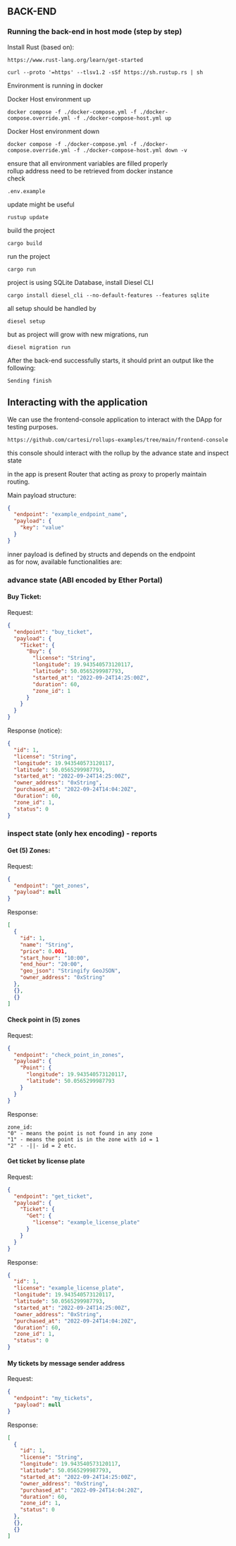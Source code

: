 ## BACK-END

### Running the back-end in host mode (step by step)

Install Rust (based on):
```shell
https://www.rust-lang.org/learn/get-started
```

```shell
curl --proto '=https' --tlsv1.2 -sSf https://sh.rustup.rs | sh
```

Environment is running in docker

Docker Host environment up
```shell
docker compose -f ./docker-compose.yml -f ./docker-compose.override.yml -f ./docker-compose-host.yml up
```

Docker Host environment down
```shell
docker compose -f ./docker-compose.yml -f ./docker-compose.override.yml -f ./docker-compose-host.yml down -v
```

ensure that all environment variables are filled properly</br>
rollup address need to be retrieved from docker instance</br>
check
```
.env.example
```

update might be useful
```shell
rustup update
```

build the project
```shell
cargo build
```

run the project
```shell
cargo run
```

project is using SQLite Database, install Diesel CLI
```shell
cargo install diesel_cli --no-default-features --features sqlite
```

all setup should be handled by
```shell
diesel setup
```

but as project will grow with new migrations, run
```shell
diesel migration run
```

After the back-end successfully starts, it should print an output like the following:
```log
Sending finish
```

## Interacting with the application

We can use the frontend-console application to interact with the DApp for testing purposes.
```log
https://github.com/cartesi/rollups-examples/tree/main/frontend-console
```
this console should interact with the rollup by the advance state and inspect state

in the app is present Router that acting as proxy to properly maintain routing.

Main payload structure:
```json
{
  "endpoint": "example_endpoint_name",
  "payload": {
    "key": "value"
  }
}
```

inner payload is defined by structs and depends on the endpoint</br>
as for now, available functionalities are:

### advance state (ABI encoded by Ether Portal)
#### Buy Ticket:
Request:
```json
{
  "endpoint": "buy_ticket",
  "payload": {
    "Ticket": {
      "Buy": {
        "license": "String",
        "longitude": 19.943540573120117,
        "latitude": 50.0565299987793,
        "started_at": "2022-09-24T14:25:00Z",
        "duration": 60,
        "zone_id": 1
      }
    }
  }
}
```
Response (notice):
```json
{
  "id": 1,
  "license": "String",
  "longitude": 19.943540573120117,
  "latitude": 50.0565299987793,
  "started_at": "2022-09-24T14:25:00Z",
  "owner_address": "0xString",
  "purchased_at": "2022-09-24T14:04:20Z",
  "duration": 60,
  "zone_id": 1,
  "status": 0
}
```

### inspect state (only hex encoding) - reports
#### Get (5) Zones:
Request:
```json
{
  "endpoint": "get_zones",
  "payload": null
}
```
Response:
```json
[
  {
    "id": 1,
    "name": "String",
    "price": 0.001,
    "start_hour": "10:00",
    "end_hour": "20:00",
    "geo_json": "Stringify GeoJSON",
    "owner_address": "0xString"
  },
  {},
  {}
]
```

#### Check point in (5) zones
Request:
```json
{
  "endpoint": "check_point_in_zones",
  "payload": {
    "Point": {
      "longitude": 19.943540573120117,
      "latitude": 50.0565299987793
    }
  }
}
```
Response:
```
zone_id: 
"0" - means the point is not found in any zone
"1" - means the point is in the zone with id = 1
"2" - -||- id = 2 etc.
```

#### Get ticket by license plate
Request:
```json
{
  "endpoint": "get_ticket",
  "payload": {
    "Ticket": {
      "Get": {
        "license": "example_license_plate"
      }
    }
  }
}
```
Response:
```json
{
  "id": 1,
  "license": "example_license_plate",
  "longitude": 19.943540573120117,
  "latitude": 50.0565299987793,
  "started_at": "2022-09-24T14:25:00Z",
  "owner_address": "0xString",
  "purchased_at": "2022-09-24T14:04:20Z",
  "duration": 60,
  "zone_id": 1,
  "status": 0
}
```

#### My tickets by message sender address
Request:
```json
{
  "endpoint": "my_tickets",
  "payload": null
}
```
Response:
```json
[
  {
    "id": 1,
    "license": "String",
    "longitude": 19.943540573120117,
    "latitude": 50.0565299987793,
    "started_at": "2022-09-24T14:25:00Z",
    "owner_address": "0xString",
    "purchased_at": "2022-09-24T14:04:20Z",
    "duration": 60,
    "zone_id": 1,
    "status": 0
  },
  {},
  {}
]
```
